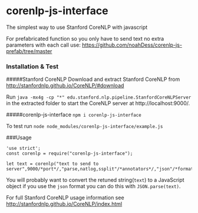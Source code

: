 # corenlp-js-interface
The simplest way to use Stanford CoreNLP with javascript

For prefabricated function so you only have to send text no extra parameters with each call use: https://github.com/noahDess/corenlp-js-prefab/tree/master

### Installation & Test
#####Stanford CoreNLP
Download and extract Stanford CoreNLP from http://stanfordnlp.github.io/CoreNLP/#download

Run `java -mx4g -cp "*" edu.stanford.nlp.pipeline.StanfordCoreNLPServer` in the extracted folder to start the CoreNLP server at http://localhost:9000/.

#####corenlp-js-interface
`npm i corenlp-js-interface`

To test run `node node_modules/corenlp-js-interface/example.js`

###Usage 
```
'use strict';
const corenlp = require("corenlp-js-interface");

let text = corenlp("text to send to server",9000/*port*/,"parse,natlog,ssplit"/*annotators*/,"json"/*format*/);
```
You will probably want to convert the retuned string(`text`) to a JavaScript object if you use the `json` format you can do this with `JSON.parse(text)`.

For full Stanford CoreNLP usage information see http://stanfordnlp.github.io/CoreNLP/index.html
